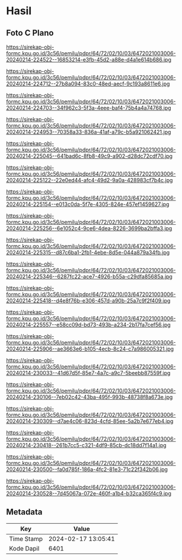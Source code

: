 # Hasil

## Foto C Plano

https://sirekap-obj-formc.kpu.go.id/3c56/pemilu/pdpr/64/72/02/10/03/6472021003006-20240214-224522--16853214-e3fb-45d2-a88e-d4a1e614b686.jpg

https://sirekap-obj-formc.kpu.go.id/3c56/pemilu/pdpr/64/72/02/10/03/6472021003006-20240214-224712--27b8a094-83c0-48ed-aecf-9c193a8611e6.jpg

https://sirekap-obj-formc.kpu.go.id/3c56/pemilu/pdpr/64/72/02/10/03/6472021003006-20240214-224703--34f962c3-5f3a-4eee-baf4-75b4a4a74768.jpg

https://sirekap-obj-formc.kpu.go.id/3c56/pemilu/pdpr/64/72/02/10/03/6472021003006-20240214-224953--70358a33-836a-41af-a79c-b5a921062421.jpg

https://sirekap-obj-formc.kpu.go.id/3c56/pemilu/pdpr/64/72/02/10/03/6472021003006-20240214-225045--641bad6c-8fb8-49c9-a902-d28dc72cdf70.jpg

https://sirekap-obj-formc.kpu.go.id/3c56/pemilu/pdpr/64/72/02/10/03/6472021003006-20240214-225122--22e0ed44-afc4-49d2-9a0a-428983cf7b4c.jpg

https://sirekap-obj-formc.kpu.go.id/3c56/pemilu/pdpr/64/72/02/10/03/6472021003006-20240214-225154--e013c0da-5f7e-4305-824e-457ef1459627.jpg

https://sirekap-obj-formc.kpu.go.id/3c56/pemilu/pdpr/64/72/02/10/03/6472021003006-20240214-225256--6e1052c4-9ce6-4dea-8226-3699ba2bffa3.jpg

https://sirekap-obj-formc.kpu.go.id/3c56/pemilu/pdpr/64/72/02/10/03/6472021003006-20240214-225315--d87c6ba1-2fb1-4ebe-8d5e-044a879a34fb.jpg

https://sirekap-obj-formc.kpu.go.id/3c56/pemilu/pdpr/64/72/02/10/03/6472021003006-20240214-225346--6287fc22-ace7-4926-b55a-c29dfa85685a.jpg

https://sirekap-obj-formc.kpu.go.id/3c56/pemilu/pdpr/64/72/02/10/03/6472021003006-20240214-225418--d4e8f76b-e306-457d-a90b-25a7c9f2f409.jpg

https://sirekap-obj-formc.kpu.go.id/3c56/pemilu/pdpr/64/72/02/10/03/6472021003006-20240214-225557--e58cc09d-bd73-493b-a234-2b17fa7cef56.jpg

https://sirekap-obj-formc.kpu.go.id/3c56/pemilu/pdpr/64/72/02/10/03/6472021003006-20240214-225906--ae3663e6-b105-4ecb-8c24-c7a986005321.jpg

https://sirekap-obj-formc.kpu.go.id/3c56/pemilu/pdpr/64/72/02/10/03/6472021003006-20240214-230033--41d67d5f-85e7-4a7c-a9c7-5beebb87559f.jpg

https://sirekap-obj-formc.kpu.go.id/3c56/pemilu/pdpr/64/72/02/10/03/6472021003006-20240214-230106--7eb02c42-43ba-495f-993b-48738f8a673e.jpg

https://sirekap-obj-formc.kpu.go.id/3c56/pemilu/pdpr/64/72/02/10/03/6472021003006-20240214-230309--d7ae4c06-823d-4cfd-85ee-5a2b7e677eb4.jpg

https://sirekap-obj-formc.kpu.go.id/3c56/pemilu/pdpr/64/72/02/10/03/6472021003006-20240214-230418--261b7cc5-c321-4df9-85cb-dc18dd7f14a1.jpg

https://sirekap-obj-formc.kpu.go.id/3c56/pemilu/pdpr/64/72/02/10/03/6472021003006-20240214-230500--fa0d785f-186a-4fc2-81e3-71c22f342b06.jpg

https://sirekap-obj-formc.kpu.go.id/3c56/pemilu/pdpr/64/72/02/10/03/6472021003006-20240214-230528--7d45067a-072e-460f-a1b4-b32ca365f4c9.jpg


## Metadata

| Key        | Value               |
| ---------- | ------------------- |
| Time Stamp | 2024-02-17 13:05:41 |
| Kode Dapil | 6401                |



